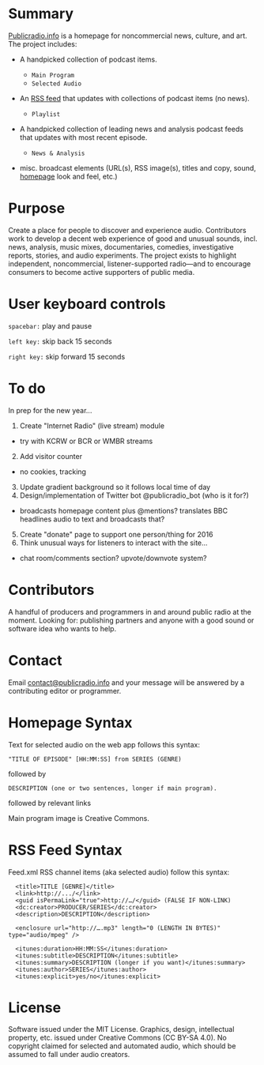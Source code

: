 # Summary
[Publicradio.info](http://www.publicradio.info) is a homepage for noncommercial news, culture, and art. The project includes:

* A handpicked collection of podcast items.
  * `Main Program`
  * `Selected Audio`

* An [RSS feed](http://publicradio.info/feed.xml) that updates with collections of podcast items (no news).
  * `Playlist`

* A handpicked collection of leading news and analysis podcast feeds that updates with most recent episode.
  * `News & Analysis`

* misc. broadcast elements (URL(s), RSS image(s), titles and copy, sound, [homepage](http://publicradio.info) look and feel, etc.) 

# Purpose
Create a place for people to discover and experience audio. Contributors work to develop a decent web experience of good and unusual sounds, incl. news, analysis, music mixes, documentaries, comedies, investigative reports, stories, and audio experiments. The project exists to highlight independent, noncommercial, listener-supported radio—and to encourage consumers to become active supporters of public media.

# User keyboard controls
`spacebar:` play and pause

`left key:` skip back 15 seconds

`right key:` skip forward 15 seconds

# To do
In prep for the new year...

1. Create "Internet Radio" (live stream) module
  * try with KCRW or BCR or WMBR streams
2. Add visitor counter
  * no cookies, tracking
3. Update gradient background so it follows local time of day
4. Design/implementation of Twitter bot @publicradio_bot (who is it for?)
  * broadcasts homepage content plus @mentions? translates BBC headlines audio to text and broadcasts that?
5. Create "donate" page to support one person/thing for 2016
6. Think unusual ways for listeners to interact with the site...
  * chat room/comments section? upvote/downvote system?

# Contributors
A handful of producers and programmers in and around public radio at the moment. Looking for: publishing partners and anyone with a good sound or software idea who wants to help. 

# Contact
Email contact@publicradio.info and your message will be answered by a contributing editor or programmer.

# Homepage Syntax
Text for selected audio on the web app follows this syntax:

  `"TITLE OF EPISODE" [HH:MM:SS] from SERIES (GENRE)`

  followed by

  `DESCRIPTION (one or two sentences, longer if main program).`

  followed by relevant links

Main program image is Creative Commons.

# RSS Feed Syntax
Feed.xml RSS channel items (aka selected audio) follow this syntax:

```
  <title>TITLE [GENRE]</title>
  <link>http://.../</link>
  <guid isPermaLink="true">http://…/</guid> (FALSE IF NON-LINK)
  <dc:creator>PRODUCER/SERIES</dc:creator>
  <description>DESCRIPTION</description>
  
  <enclosure url="http://….mp3" length="0 (LENGTH IN BYTES)" type="audio/mpeg" />
  
  <itunes:duration>HH:MM:SS</itunes:duration>
  <itunes:subtitle>DESCRIPTION</itunes:subtitle>
  <itunes:summary>DESCRIPTION (longer if you want)</itunes:summary>
  <itunes:author>SERIES</itunes:author>
  <itunes:explicit>yes/no</itunes:explicit>
```

# License
Software issued under the MIT License. Graphics, design, intellectual property, etc. issued under Creative Commons (CC BY-SA 4.0). No copyright claimed for selected and automated audio, which should be assumed to fall under audio creators.
